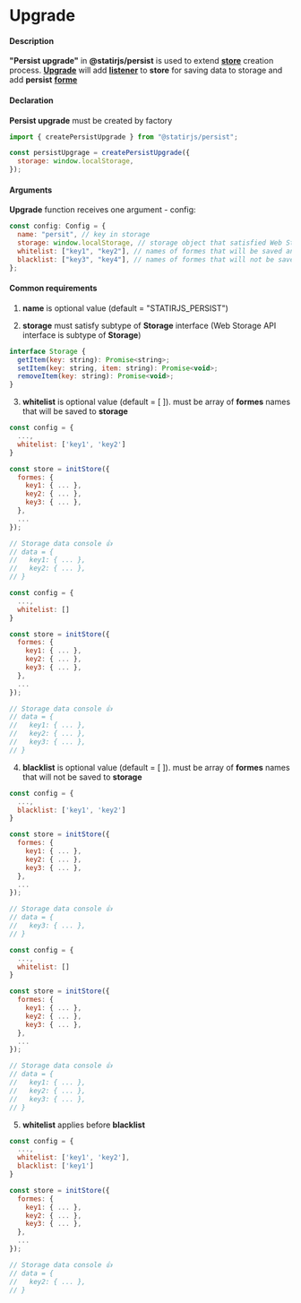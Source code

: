 # Upgrade

#### Description

**"Persist upgrade"** in **@statirjs/persist** is used to extend [**store**](/content/core/store.md) creation process. [**Upgrade**](/content/core/upgrades.md) will add [**listener**](/content/core/store.md) to **store** for saving data to storage and add **persist** [**forme**](/content/core/formes.md)

#### Declaration

**Persist upgrade** must be created by factory

```js
import { createPersistUpgrade } from "@statirjs/persist";

const persistUpgrage = createPersistUpgrade({
  storage: window.localStorage,
});
```

#### Arguments

**Upgrade** function receives one argument - config:

```js
const config: Config = {
  name: "persit", // key in storage
  storage: window.localStorage, // storage object that satisfied Web Storage API
  whitelist: ["key1", "key2"], // names of formes that will be saved and restored from storage
  blacklist: ["key3", "key4"], // names of formes that will not be saved and restored from storage
};
```

#### Common requirements

1. **name** is optional value (default = "STATIRJS_PERSIST")

2. **storage** must satisfy subtype of **Storage** interface (Web Storage API interface is subtype of **Storage**)

```js
interface Storage {
  getItem(key: string): Promise<string>;
  setItem(key: string, item: string): Promise<void>;
  removeItem(key: string): Promise<void>;
}
```

3. **whitelist** is optional value (default = [ ]). must be array of **formes** names that will be saved to **storage**

```js
const config = {
  ...,
  whitelist: ['key1', 'key2']
}

const store = initStore({
  formes: {
    key1: { ... },
    key2: { ... },
    key3: { ... },
  },
  ...
});

// Storage data console 👍
// data = {
//   key1: { ... },
//   key2: { ... },
// }
```

```js
const config = {
  ...,
  whitelist: []
}

const store = initStore({
  formes: {
    key1: { ... },
    key2: { ... },
    key3: { ... },
  },
  ...
});

// Storage data console 👍
// data = {
//   key1: { ... },
//   key2: { ... },
//   key3: { ... },
// }
```

4. **blacklist** is optional value (default = [ ]). must be array of **formes** names that will not be saved to **storage**

```js
const config = {
  ...,
  blacklist: ['key1', 'key2']
}

const store = initStore({
  formes: {
    key1: { ... },
    key2: { ... },
    key3: { ... },
  },
  ...
});

// Storage data console 👍
// data = {
//   key3: { ... },
// }
```

```js
const config = {
  ...,
  whitelist: []
}

const store = initStore({
  formes: {
    key1: { ... },
    key2: { ... },
    key3: { ... },
  },
  ...
});

// Storage data console 👍
// data = {
//   key1: { ... },
//   key2: { ... },
//   key3: { ... },
// }
```

5. **whitelist** applies before **blacklist**

```js
const config = {
  ...,
  whitelist: ['key1', 'key2'],
  blacklist: ['key1']
}

const store = initStore({
  formes: {
    key1: { ... },
    key2: { ... },
    key3: { ... },
  },
  ...
});

// Storage data console 👍
// data = {
//   key2: { ... },
// }
```
